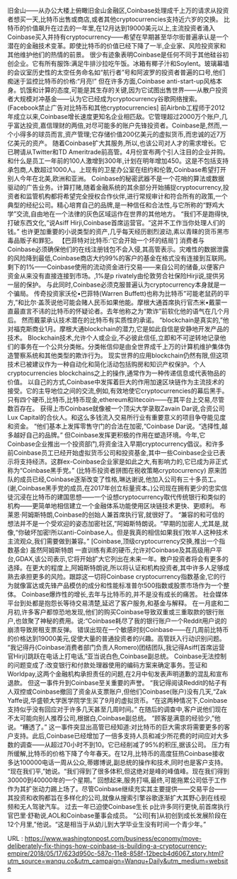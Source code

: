 旧金山——从办公大楼上俯瞰旧金山金融区,Coinbase处理成千上万的请求从投资者想买一天,比特币出售或商店,或者其他cryptocurrencies支持近六岁的交换。 
 比特币的价值飙升在过去的一年里,在12月达到19000美元以上,主流投资者涌入Coinbase买入并持有cryptocurrency——希望在早期甚至华尔街普遍承认是一个潜在的金融技术变革。即使比特币的价值已经下降了一半,企业家、风险投资家和其他维护他们的热情的前景。 
 很少有迹象表明Coinbase是任何不同于其他硅谷初创企业。它有所有服饰:满足牛排沙拉吃午饭。冰箱有椰子汁和Soylent。玻璃幕墙的会议室历史性的太空任务命名如“航行者”号和阿波罗的投资者普遍的口号,他们痴迷于监控比特币的价格:“月亮!” 
 但在许多方面,Coinbase anti-start-up风格本身。饥饿和计算的态度,可能是其生存的关键,因为它试图出售世界——从散户投资者大规模对冲基金——认为它已经成为cryptocurrency谷歌网络搜索。 
 (Facebook禁止广告对比特币和其他cryptocurrencies] 
 前Airbnb工程师于2012年成立以来,Coinbase增长速度更知名企业相匹敌。它管理超过2000万个账户,几乎富达投资,嘉信理财的两倍,对尽可能多的账户先锋投资者。Coinbase是,然而,一个小得多的球员而言,资产管理;它存储价值200亿美元的虚拟货币,而忠诚的近7万亿美元的资产。 
 随着Coinbase扩大其服务,所以,也该公司对人才的需求增长。它已聘请从Twitter和TD Ameritrade前高管。4月份宣布两个引人注目的企业并购。和什么是员工一年前的100人激增到300年,计划在明年增加450。这是不包括支持承包商,人数超过1000人。上现有的卫星办公室在纽约和伦敦,Coinbase希望打开别人今年在北美,欧洲和亚洲。 
 Coinbase的秘密武器不是一个花哨的算法或数据驱动的广告业务。计算打赌,随着金融系统的其余部分开始捕捉cryptocurrency,投资者和监管机构都将希望完全授权合作伙伴,进行常规审计和符合所有的政策,一个典型的经纪公司。精心培育自己的品牌,是一种信任和合法性,与它所称的“野鸡大学”交流,自由地在一个法律的灰色区域运作在世界的其他地方。 
 “我们不是跑得快,打破东西文化,“说Asiff Hirji,Coinbase首席运营官。“这并不工作当你处理人们的钱。” 
 也许更加重要的小说类型的资产,几乎每天经历剧烈波动,素以青睐的货币黑市毒品贩子和罪犯。 
 【巴菲特对比特币:'它会开始一个坏的结局'] 
 消费者与Coinbase必须确保他们的在线注册钱包不会入侵,其高管表示。灾难性的数据泄露的风险降到最低,Coinbase商店大约99%的客户的基金在格式没有连接到互联网。剩下的1%——Coinbase使用的流动资金进行交易——来自公司的储备,以便客户资金从来没有直接连接到市场。,1%是p 
 rivately由伦敦劳合社保险Hirji说,提供另一层的保护。 
 与此同时,Coinbase必须克服普遍认为cryptocurrency本身就是一个骗局。 
 传奇投资家沃伦•巴菲特(Warren Buffett)也称为比特币”可能老鼠药的平方,”和比尔·盖茨说他可能会赌人民币如果他能。摩根大通首席执行官杰米•戴蒙一直最直言不讳的比特币的怀疑论者。去年他称之为“欺诈”前软化他的语气在几个月后。 
 然而戴蒙承认技术潜在的比特币有实质性的承诺。 
 “blockchain是真实的,”他对福克斯商业1月。摩根大通blockchain的潜力,它是如此自信是安静地开发产品的技术。 
 Blockchain技术,允许个人或企业,不必彼此信任,立即和不可逆转地记录他们的事务在一个公共分类帐。分类帐信仰是由全世界成千上万的计算机维护集体伪造警察系统和其他类型的欺诈行为。 
 现实世界的应用blockchain仍然有限,但这项技术已被建议作为一种自动化和简化活动包括购房和知识产权保护。个人cryptocurrencies blockchains之上的操作,通常作为一种传递信息或代表物品的价值。 
 以自己的方式,Coinbase中发挥着巨大的作用加速区块链作为主流技术的接受。它的主导地位之间的交流,例如,有效地使它cryptocurrencies的幕后黑手。只有四个硬币,比特币,比特币现金,ethereum和litecoin——在其平台上交易,尽管数百存在。 
 获得上市Coinbase就像被一个顶尖大学录取Zavain Dar说,合资公司Lux Capital的合伙人。和这么多钱流入交易所行业有重要意义的项目争夺能见度和资金。 
 “他们基本上发挥零售守门的合法在加密,“Coinbase Dar说。“选择性,越多越好自己的品牌。” 
 但Coinbase发挥更积极的作用在塑造环境。今年,它Coinbase企业推出一个投资部门,将资金注入早期cryptocurrency倡议。和许多前Coinbase员工已经开始虚拟货币公司和投资基金,其中一些Coinbase企业已表示将支持经济。这群ex-Coinbase企业家是如此之大,有影响力的,它已成为非正式称为“Coinbase黑手党。” 
 (比特币投资者拼图在税收策略cryptocurrency) 
 原来团队的成员已经,Coinbase逐渐改变了性格,琳达谢说,他加入公司有三十多员工。(谢,Coinbase黑手党的成员,在2017年创立标量资本。)公司现在拥有更少的忠实信徒沉浸在比特币的建国思想——一个设想cryptocurrency取代传统银行和类似的机构——更简单地相信建立一个金融体系功能使用区块链技术更快、更顺利。 
 布莱恩·阿姆斯特朗,Coinbase的创始人兼首席执行官,就很好了。 
 “兼容的和可信的想法并不是一个受欢迎的姿态加密社区,”阿姆斯特朗说。“早期的加密人,尤其是,就像,“你破坏加密!所以anti-Coinbase人。但是我真的相信如果我们牧羊人这种技术主流观众,我们需要做到兼容。” 
 [Coinbase,顶级cryptocurrency交换,推出一个指数基金) 
 虽然阿姆斯特朗 
 一直训练有素的硬币,允许对Coinbase及其高级用户平台,GDAX,该公司表示,它将开始扩大它列出在未来一年。散户投资者将会有更多的选择。在更大的程度上,阿姆斯特朗说,所以将认证和机构投资者,其中许多人足够成熟去承担更多的风险。跟踪这一切将Coinbase cryptocurrency指数基金,它的行为就像富达或先锋产品模仿的成分和性能标准普尔500指数或股票市场作为一个整体。 
 Coinbase爆炸性的增长,去年与比特币的,并不是没有成长的痛苦。 
 社会媒体平台到处都是抱怨长等待交易清楚,延迟了客户服务,和基金与解释。 
 在一月底和二月初,许多客户都惊恐地发现,他们的购买Coinbase导致双重或三重取款的银行账户,也敛聚了神秘的费用。说:“Coinbase耗尽了我的银行账户一个Reddit用户说的崩溃导致房租支票反弹。 
 错误出现在一个敏感时刻Coinbase——在几周前比特币的价格达到19000美元,促使大量的普通投资者的兴趣。高管跃入行动识别问题。 
 “我记得丹(Coinbase消费者部门负责人Romero)团结团队,我记得Asiff[首席运营官Hirji]跳跃在电话上打电话,”亚当说白色,Coinbase副总统。 
 Coinbase无法控制的问题变成了:改变银行和付款处理器使用的编码方案来确定事务。签证和Worldpay,这两个金融机构承担责任的问题,在2月中旬发表声明道歉的混乱和宣布退款。 
 但这一事件升到Coinbase至关重要的声誉。 
 “我记得阅读Reddit的帖子有人双控或Coinbase撤回了资金从支票账户,但他们Coinbase(账户)没有几天,“Zak Yaffe说,华盛顿大学医学院学生买了9月的虚拟货币。“在这两种情况下,Coinbase支持似乎没有回应对于许多几天甚至几周时间。” 
 在随后的调查中,客户说他们现在不太可能向别人推荐公司,根据白,Coinbase副总统。 
 “顾客是满意的经验少,”他说。“糟透了。” 
 这一事件突显出高管已经知道:对比特币的巨大需求将需要更多的客户支持。此后,Coinbase已经增加了一倍多支持人员和减少所花费的时间应对大多数的调查——从超过70小时不到10。它已经削减了95%的积压,据该公司。 
 压力有所缓解,比特币的价格下降了今年春天。在12月,比特币的高度狂热Coinbase接收多达100000电话一周从公众,蒂娜博说,副总统的操作和技术,同时也是客户支持。 
 “现在我们平,”她说。“我们得到了很多体积,但这绝对是峰的峰值峰。现在我们得到30000到40000年的一个星期。” 
 回想起来,服务打嗝,最终,可能拖累公司低于工作作为其扩张动力踢上场了。尽管Coinbase继续充实其主要提供——交易平台——其投资和收购都旨在多样化的公司,就像从搜索引擎谷歌逐渐扩大其野心到在线视频和无人驾驶汽车。 
 过去一年已迫使Coinbase生长 
 p比许多同行更快,前首席执行官巴里·舒勒说,AOL和Coinbase董事会成员。 
 “公司[有]从初创到成长发展阶段在12个月里,”他说。“这是相当于从幼儿到大学毕业生没有时间一个青少年。” 
  
   
  URL : https://www.washingtonpost.com/business/economy/move-deliberately-fix-things-how-coinbase-is-building-a-cryptocurrency-empire/2018/05/17/623d950c-587c-11e8-858f-12becb4d6067_story.html?utm_source=wanqu.co&utm_campaign=Wanqu+Daily&utm_medium=website